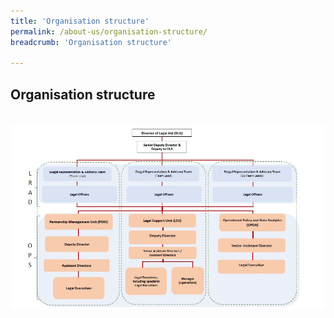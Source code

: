 ```yaml
---
title: 'Organisation structure'
permalink: /about-us/organisation-structure/
breadcrumb: 'Organisation structure'

---
```


## Organisation structure
<div class="image">
    <br><img src="/images/Organisational-Structure.JPG" title="Organisation Structure" alt="Organisation Structure">
</div>
